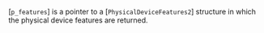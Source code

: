 [`p_features`] is a pointer to a [`PhysicalDeviceFeatures2`]
structure in which the physical device features are returned.